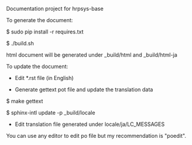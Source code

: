 Documentation project for hrpsys-base

To generate the document:

$ sudo pip install -r requires.txt

$ ./build.sh

html document will be generated under _build/html and _build/html-ja

To update the document:

- Edit *.rst file (in English)

- Generate gettext pot file and update the translation data

$ make gettext

$ sphinx-intl update -p _build/locale

- Edit translation file generated under locale/ja/LC_MESSAGES

You can use any editor to edit po file but my recommendation is "poedit".
